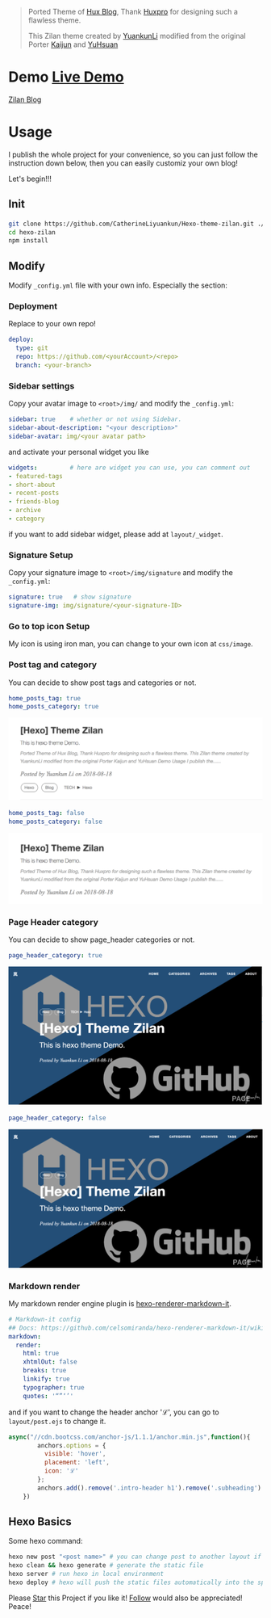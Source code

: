 > Ported Theme of [Hux Blog](https://github.com/Huxpro/huxpro.github.io), Thank [Huxpro](https://github.com/Huxpro) for designing such a flawless theme.
> 
> This Zilan theme created by [YuankunLi](https://catherineliyuankun.github.io/) modified from the original Porter [Kaijun](http://kaijun.rocks/hexo-theme-huxblog/) and [YuHsuan](http://beantech.org/)

# Demo [Live Demo](https://catherineliyuankun.github.io/)
[Zilan Blog](https://catherineliyuankun.github.io/)

# Usage
I publish the whole project for your convenience, so you can just follow the instruction down below, then you can easily customiz your own blog!

Let's begin!!!

## Init
```bash
git clone https://github.com/CatherineLiyuankun/Hexo-theme-zilan.git ./hexo-zilan
cd hexo-zilan
npm install
```

## Modify
Modify `_config.yml` file with your own info.
Especially the section:
### Deployment
Replace to your own repo!
```yml
deploy:
  type: git
  repo: https://github.com/<yourAccount>/<repo>
  branch: <your-branch>
```

### Sidebar settings
Copy your avatar image to `<root>/img/` and modify the `_config.yml`:
```yml
sidebar: true    # whether or not using Sidebar.
sidebar-about-description: "<your description>"
sidebar-avatar: img/<your avatar path>
```
and activate your personal widget you like
```yml
widgets:         # here are widget you can use, you can comment out
- featured-tags
- short-about
- recent-posts
- friends-blog
- archive
- category
```
if you want to add sidebar widget, please add at `layout/_widget`.
### Signature Setup
Copy your signature image to `<root>/img/signature` and modify the `_config.yml`:
```yml
signature: true   # show signature
signature-img: img/signature/<your-signature-ID>
```
### Go to top icon Setup
My icon is using iron man, you can change to your own icon at `css/image`.

### Post tag and category
You can decide to show post tags and categories or not.
```yml
home_posts_tag: true
home_posts_category: true
```
![home_posts_tag-true](https://github.com/CatherineLiyuankun/PictureBed/raw/master/blog/post/hexotheme/home_posts_tag-true.png)
```yml
home_posts_tag: false
home_posts_category: false
```
![home_posts_tag-false](https://github.com/CatherineLiyuankun/PictureBed/raw/master/blog/post/hexotheme/home_posts_tag-false.png)

### Page Header category
You can decide to show page_header categories or not.
```yml
page_header_category: true
```
![page_header_category-true](https://github.com/CatherineLiyuankun/PictureBed/raw/master/blog/post/hexotheme/page_header_category-true.png)
```yml
page_header_category: false
```
![page_header_category-false](https://github.com/CatherineLiyuankun/PictureBed/raw/master/blog/post/hexotheme/page_header_category-false.png)

### Markdown render
My markdown render engine plugin is [hexo-renderer-markdown-it](https://github.com/celsomiranda/hexo-renderer-markdown-it).
```yml
# Markdown-it config
## Docs: https://github.com/celsomiranda/hexo-renderer-markdown-it/wiki
markdown:
  render:
    html: true
    xhtmlOut: false
    breaks: true
    linkify: true
    typographer: true
    quotes: '“”‘’'
```
and if you want to change the header anchor 'ℒ', you can go to `layout/post.ejs` to change it.
```javascript
async("//cdn.bootcss.com/anchor-js/1.1.1/anchor.min.js",function(){
        anchors.options = {
          visible: 'hover',
          placement: 'left',
          icon: 'ℒ'
        };
        anchors.add().remove('.intro-header h1').remove('.subheading').remove('.sidebar-container h5');
    })
```

## Hexo Basics
Some hexo command:
```bash
hexo new post "<post name>" # you can change post to another layout if you want
hexo clean && hexo generate # generate the static file
hexo server # run hexo in local environment
hexo deploy # hexo will push the static files automatically into the specific branch(gh-pages) of your repo!
```


Please [Star](https://github.com/catherineliyuankun/hexo-theme-zilan) this Project if you like it! [Follow](https://github.com/catherineliyuankun) would also be appreciated!
Peace!
